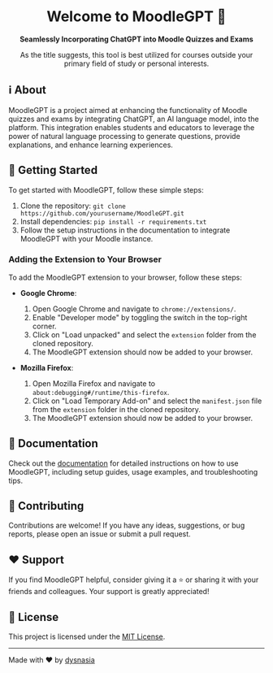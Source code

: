 <h1 align="center">Welcome to MoodleGPT 👋</h1>

<p align="center">
  <strong>Seamlessly Incorporating ChatGPT into Moodle Quizzes and Exams</strong>
</p>

<p align="center">
  As the title suggests, this tool is best utilized for courses outside your primary field of study or personal interests.
</p>

## ℹ️ About

MoodleGPT is a project aimed at enhancing the functionality of Moodle quizzes and exams by integrating ChatGPT, an AI language model, into the platform. This integration enables students and educators to leverage the power of natural language processing to generate questions, provide explanations, and enhance learning experiences.

## 🚀 Getting Started

To get started with MoodleGPT, follow these simple steps:

1. Clone the repository: `git clone https://github.com/yourusername/MoodleGPT.git`
2. Install dependencies: `pip install -r requirements.txt`
3. Follow the setup instructions in the documentation to integrate MoodleGPT with your Moodle instance.

### Adding the Extension to Your Browser

To add the MoodleGPT extension to your browser, follow these steps:

- **Google Chrome**:
  1. Open Google Chrome and navigate to `chrome://extensions/`.
  2. Enable "Developer mode" by toggling the switch in the top-right corner.
  3. Click on "Load unpacked" and select the `extension` folder from the cloned repository.
  4. The MoodleGPT extension should now be added to your browser.

- **Mozilla Firefox**:
  1. Open Mozilla Firefox and navigate to `about:debugging#/runtime/this-firefox`.
  2. Click on "Load Temporary Add-on" and select the `manifest.json` file from the `extension` folder in the cloned repository.
  3. The MoodleGPT extension should now be added to your browser.

## 📖 Documentation

Check out the [documentation](docs/) for detailed instructions on how to use MoodleGPT, including setup guides, usage examples, and troubleshooting tips.

## 🤝 Contributing

Contributions are welcome! If you have any ideas, suggestions, or bug reports, please open an issue or submit a pull request.

## ❤️ Support

If you find MoodleGPT helpful, consider giving it a ⭐️ or sharing it with your friends and colleagues. Your support is greatly appreciated!

## 📝 License

This project is licensed under the [MIT License](LICENSE).

---

Made with ❤️ by [dysnasia](https://github.com/yourusername)
